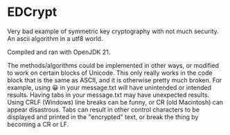 # EDCrypt
Very bad example of symmetric key cryptography with not much security. An ascii algorithm in a utf8 world. 

Compiled and ran with OpenJDK 21.

The methods/algorithms could be implemented in other ways, or modified to work on certain blocks of Unicode. This only really works in the code block that is the same as ASCII, and it is otherwise pretty much broken. For example, using 😀 in your message.txt will have unintended or intended results. Having tabs in your message.txt may have unexpected results. Using CRLF (Windows) line breaks can be funny, or CR (old Macintosh) can appear disastrous. Tabs can result in other control characters to be displayed and printed in the "encrypted" text, or break the thing by becoming a CR or LF. 
